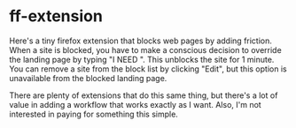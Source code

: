 # ff-extension

Here's a tiny firefox extension that blocks web pages by adding friction. When a site is blocked, you have to make a conscious decision to override the landing page by typing "I NEED <this-site>". This unblocks the site for 1 minute. You can remove a site from the block list by clicking "Edit", but this option is unavailable from the blocked landing page.

There are plenty of extensions that do this same thing, but there's a lot of value in adding a workflow that works exactly as I want. Also, I'm not interested in paying for something this simple.

